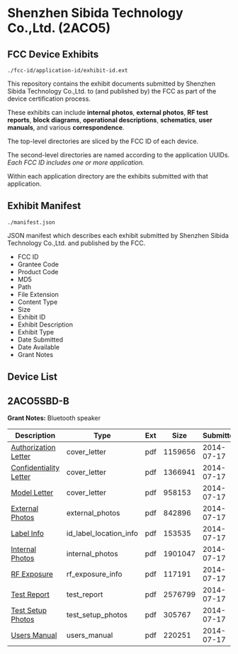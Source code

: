 # Shenzhen Sibida Technology Co.,Ltd. (2ACO5)
## FCC Device Exhibits

```
./fcc-id/application-id/exhibit-id.ext
```

This repository contains the exhibit documents submitted by Shenzhen Sibida Technology Co.,Ltd. to (and published by) the FCC as part of the device certification process.

These exhibits can include **internal photos**, **external photos**, **RF test reports**, **block diagrams**, **operational descriptions**, **schematics**, **user manuals**, and various **correspondence**.

The top-level directories are sliced by the FCC ID of each device.

The second-level directories are named according to the application UUIDs. *Each FCC ID includes one or more application.*

Within each application directory are the exhibits submitted with that application. 

## Exhibit Manifest

```
./manifest.json
```

JSON manifest which describes each exhibit submitted by Shenzhen Sibida Technology Co.,Ltd. and published by the FCC.

- FCC ID
- Grantee Code
- Product Code
- MD5
- Path
- File Extension
- Content Type
- Size
- Exhibit ID
- Exhibit Description
- Exhibit Type
- Date Submitted
- Date Available
- Grant Notes

## Device List
## 2ACO5SBD-B
**Grant Notes:** Bluetooth speaker

| Description | Type | Ext | Size | Submitted | Available |
| ----------- | ---- | --- | ---- | --------- | --------- |
| [Authorization Letter](2ACO5SBD-B/10f8f746973b78f5691554e0877273a5/2327977.pdf) | cover_letter | pdf | 1159656 | 2014-07-17 | 2014-07-17 |
| [Confidentiality Letter](2ACO5SBD-B/10f8f746973b78f5691554e0877273a5/2327978.pdf) | cover_letter | pdf | 1366941 | 2014-07-17 | 2014-07-17 |
| [Model Letter](2ACO5SBD-B/10f8f746973b78f5691554e0877273a5/2327982.pdf) | cover_letter | pdf | 958153 | 2014-07-17 | 2014-07-17 |
| [External Photos](2ACO5SBD-B/10f8f746973b78f5691554e0877273a5/2327979.pdf) | external_photos | pdf | 842896 | 2014-07-17 | 2014-07-17 |
| [Label Info](2ACO5SBD-B/10f8f746973b78f5691554e0877273a5/2327981.pdf) | id_label_location_info | pdf | 153535 | 2014-07-17 | 2014-07-17 |
| [Internal Photos](2ACO5SBD-B/10f8f746973b78f5691554e0877273a5/2327980.pdf) | internal_photos | pdf | 1901047 | 2014-07-17 | 2014-07-17 |
| [RF Exposure](2ACO5SBD-B/10f8f746973b78f5691554e0877273a5/2327985.pdf) | rf_exposure_info | pdf | 117191 | 2014-07-17 | 2014-07-17 |
| [Test Report](2ACO5SBD-B/10f8f746973b78f5691554e0877273a5/2327984.pdf) | test_report | pdf | 2576799 | 2014-07-17 | 2014-07-17 |
| [Test Setup Photos](2ACO5SBD-B/10f8f746973b78f5691554e0877273a5/2327983.pdf) | test_setup_photos | pdf | 305767 | 2014-07-17 | 2014-07-17 |
| [Users Manual](2ACO5SBD-B/10f8f746973b78f5691554e0877273a5/2327986.pdf) | users_manual | pdf | 220251 | 2014-07-17 | 2014-07-17 |
